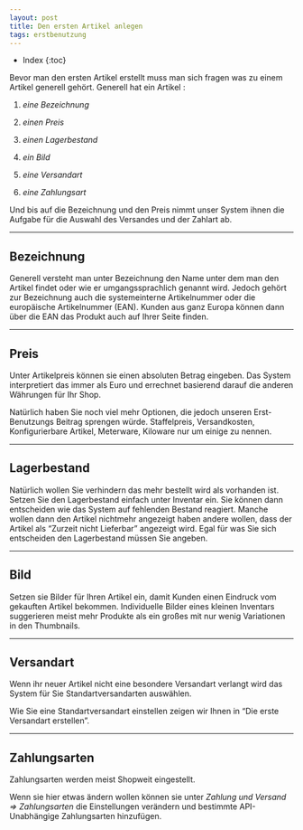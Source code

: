 ```yaml
---
layout: post
title: Den ersten Artikel anlegen
tags: erstbenutzung
---
```


+ Index
{:toc}

Bevor man den ersten Artikel erstellt muss man sich fragen was zu einem Artikel generell gehört.
Generell hat ein Artikel :

1. *eine Bezeichnung*

2. *einen Preis*

3. *einen Lagerbestand* 

4. *ein Bild*

5. *eine Versandart*

6. *eine Zahlungsart*

Und bis auf die Bezeichnung und den Preis nimmt unser System ihnen die Aufgabe für die Auswahl des Versandes und der Zahlart ab. 

---

## Bezeichnung 

Generell versteht man unter Bezeichnung den Name unter dem man den Artikel findet oder wie er umgangssprachlich genannt wird.
Jedoch gehört zur Bezeichnung auch die systemeinterne Artikelnummer oder die europäische Artikelnummer (EAN).
Kunden aus ganz Europa können dann über die EAN das Produkt auch auf Ihrer Seite finden.

---

 ## Preis 

Unter Artikelpreis können sie einen absoluten Betrag eingeben.
Das System interpretiert das immer als Euro und errechnet basierend darauf die anderen Währungen für Ihr Shop.

Natürlich haben Sie noch viel mehr Optionen, die jedoch unseren Erst-Benutzungs Beitrag sprengen würde. Staffelpreis, Versandkosten, Konfigurierbare Artikel, Meterware, Kiloware nur um einige zu nennen.

---

## Lagerbestand

Natürlich wollen Sie verhindern das mehr bestellt wird als vorhanden ist.
Setzen Sie den Lagerbestand einfach unter Inventar ein.
Sie können dann entscheiden wie das System auf fehlenden Bestand reagiert.
Manche wollen dann den Artikel nichtmehr angezeigt haben andere wollen, dass der Artikel als “Zurzeit nicht Lieferbar” angezeigt wird.
Egal für was Sie sich entscheiden den Lagerbestand müssen Sie angeben.

---

## Bild

Setzen sie Bilder für Ihren Artikel ein, damit Kunden einen Eindruck vom gekauften Artikel bekommen.
Individuelle Bilder eines kleinen Inventars suggerieren meist mehr Produkte als ein großes mit nur wenig Variationen in den Thumbnails.

---

## Versandart

Wenn ihr neuer Artikel nicht eine besondere Versandart verlangt wird das System für Sie Standartversandarten auswählen.

Wie Sie eine Standartversandart einstellen zeigen wir Ihnen in “Die erste Versandart erstellen”. 

---

## Zahlungsarten

Zahlungsarten werden meist Shopweit eingestellt.

Wenn sie hier etwas ändern wollen können sie unter *Zahlung und Versand ⇒ Zahlungsarten*
die Einstellungen verändern und bestimmte API-Unabhängige Zahlungsarten hinzufügen.
